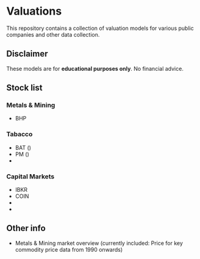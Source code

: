# Valuations
This repository contains a collection of valuation models for various public companies and other data collection.

## Disclaimer
These models are for **educational purposes only**. No financial advice.

## Stock list

### Metals & Mining
- BHP

### Tabacco
- BAT ()
- PM ()
-

### Capital Markets
- IBKR
- COIN
- 
-

## Other info
- Metals & Mining market overview (currently included: Price for key commodity price data from 1990 onwards)

